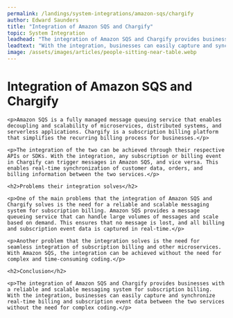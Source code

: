 ```yaml
---
permalink: /landings/system-integrations/amazon-sqs/chargify
author: Edward Saunders
title: "Integration of Amazon SQS and Chargify"
topic: System Integration
leadhead: "The integration of Amazon SQS and Chargify provides businesses with a reliable and scalable messaging system for subscription billing"
leadtext: "With the integration, businesses can easily capture and synchronize real-time billing and subscription event data between the two services without the need for complex coding."
image: /assets/images/articles/people-sitting-near-table.webp
---
```

<div class="arttext">
	<h1>Integration of Amazon SQS and Chargify</h1>

	<p>Amazon SQS is a fully managed message queuing service that enables decoupling and scalability of microservices, distributed systems, and serverless applications. Chargify is a subscription billing platform that simplifies the recurring billing process for businesses.</p>

	<p>The integration of the two can be achieved through their respective APIs or SDKs. With the integration, any subscription or billing event in Chargify can trigger messages in Amazon SQS, and vice versa. This enables real-time synchronization of customer data, orders, and billing information between the two services.</p>

	<h2>Problems their integration solves</h2>

	<p>One of the main problems that the integration of Amazon SQS and Chargify solves is the need for a reliable and scalable messaging system for subscription billing. Amazon SQS provides a message queueing service that can handle large volumes of messages and scale based on demand. This ensures that no message is lost, and all billing and subscription event data is captured in real-time.</p>

	<p>Another problem that the integration solves is the need for seamless integration of subscription billing and other microservices. With Amazon SQS, the integration can be achieved without the need for complex and time-consuming coding.</p>

	<h2>Conclusion</h2>

	<p>The integration of Amazon SQS and Chargify provides businesses with a reliable and scalable messaging system for subscription billing. With the integration, businesses can easily capture and synchronize real-time billing and subscription event data between the two services without the need for complex coding.</p>

</div>